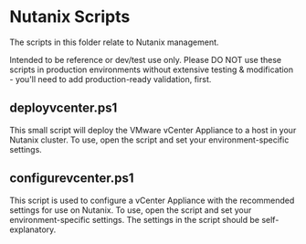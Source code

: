 # Nutanix Scripts

The scripts in this folder relate to Nutanix management.

Intended to be reference or dev/test use only.  Please DO NOT use these scripts in production environments without extensive testing & modification - you'll need to add production-ready validation, first.

## deployvcenter.ps1

This small script will deploy the VMware vCenter Appliance to a host in your Nutanix cluster.
To use, open the script and set your environment-specific settings.

## configurevcenter.ps1

This script is used to configure a vCenter Appliance with the recommended settings for use on Nutanix.
To use, open the script and set your environment-specific settings.  The settings in the script should be self-explanatory.
